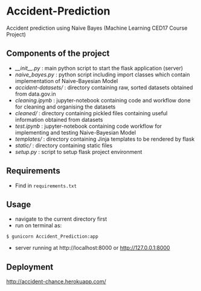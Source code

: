 # Accident-Prediction
Accident prediction using Naive Bayes (Machine Learning CED17 Course Project)

## Components of the project
- *\_\_init\_\_.py* : main python script to start the flask application (server)
- *naive_bayes.py* : python script including import classes which contain implementation of Naive-Bayesian Model
- *accident-datasets/* : directory containing raw, sorted datasets obtained from data.gov.in
- *cleaning.ipynb* : jupyter-notebook containing code and workflow done for cleaning and organising the datasets
- *cleaned/* : directory containing pickled files containing useful information obtained from datasets
- *test.ipynb* : jupyter-notebook containing code workflow for implementing and testing Naive-Bayesian Model
- *templates/* : directory containing Jinja templates to be rendered by flask
- *static/* : directory containing static files
- *setup.py* : script to setup flask project environment

## Requirements
- Find in `requirements.txt`

## Usage
- navigate to the current directory first
- run on terminal as:
```
$ gunicorn Accident_Prediction:app
```
- server running at http://localhost:8000 or http://127.0.0.1:8000

## Deployment
http://accident-chance.herokuapp.com/
